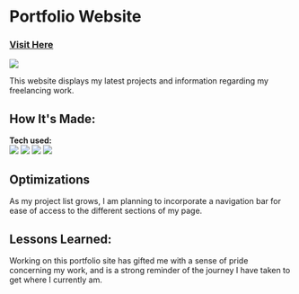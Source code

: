 <h1>Portfolio Website</h1>
<h3><a target="_blank" href="https://edwinchoi.netlify.app/" target="_blank">Visit Here</a></h3>
<p>
  <a href="https://edwinchoi.netlify.app/" target="_blank">
    <img src="https://i.imgur.com/VEhr82O.png">
  </a>
</p>

This website displays my latest projects and information regarding my freelancing work.

## How It's Made:

**Tech used:**    
    <img src="https://img.shields.io/static/v1?label=|&message=HTML5&color=23555f&style=plastic&logo=html5"/>
    <img src="https://img.shields.io/static/v1?label=|&message=CSS3&color=285f65&style=plastic&logo=css3"/>
    <img src="https://img.shields.io/static/v1?label=|&message=JAVASCRIPT&color=3c7f5d&style=plastic&logo=javascript"/>
    <img src="https://img.shields.io/static/v1?label=|&message=BOOTSTRAP&color=316c5e&style=plastic&logo=bootstrap"/>

## Optimizations

As my project list grows, I am planning to incorporate a navigation bar for ease of access to the different sections of my page.

## Lessons Learned:

Working on this portfolio site has gifted me with a sense of pride concerning my work, and is a strong reminder of the journey I have taken to get where I currently am.


